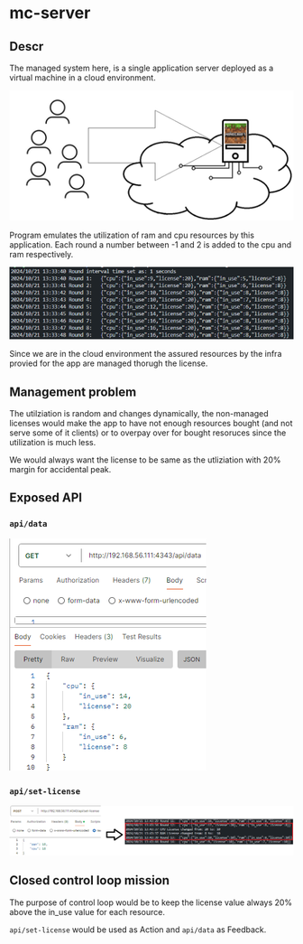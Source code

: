 # mc-server
## Descr
The managed system here, is a single application server deployed as a virtual machine in a cloud environment.

![](_img/4.png)

Program emulates the utilization of ram and cpu resources by this application. Each round a number between -1 and 2 is added to the cpu and ram respectively.

![](_img/1.png) 

Since we are in the cloud environment the assured resources by the infra provied for the app are managed thorugh the license. 

## Management problem

The utilziation is random and changes dynamically, the non-managed licenses would make the app to have not enough resources bought (and not serve some of it clients) or to overpay over for bought resoruces since the utilization is much less.

We would always want the license to be same as the utliziation with 20% margin for accidental peak.

## Exposed API
### `api/data`
![](_img/2.png)

### `api/set-license`
![](_img/3.png)


## Closed control loop mission

The purpose of control loop would be to keep the license value always 20% above the in_use value for each resource. 

`api/set-license` would be used as Action and `api/data` as Feedback.